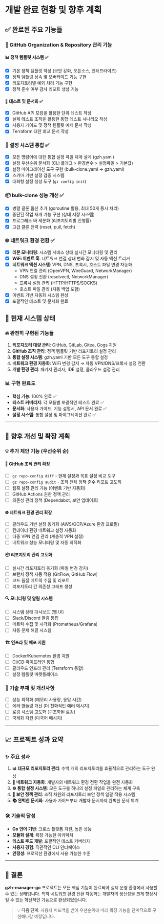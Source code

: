 # 개발 완료 현황 및 향후 계획

## ✅ 완료된 주요 기능들

### 🚀 GitHub Organization & Repository 관리 기능
#### 📊 정책 템플릿 시스템 ✅
- [x] 기본 정책 템플릿 작성 (보안 강화, 오픈소스, 엔터프라이즈)
- [x] 정책 템플릿 상속 및 오버라이드 기능 구현  
- [x] 리포지토리별 예외 처리 기능 구현
- [x] 정책 준수 여부 감사 리포트 생성 기능

#### 🧪 테스트 및 문서화 ✅
- [x] GitHub API 모킹을 활용한 단위 테스트 작성
- [x] 실제 테스트 조직을 활용한 통합 테스트 시나리오 작성
- [x] 사용자 가이드 및 정책 템플릿 예제 문서 작성
- [x] Terraform 대안 비교 문서 작성

### 🔧 설정 시스템 통합 ✅
- [x] 모든 명령어에 대한 통합 설정 파일 체계 설계 (gzh.yaml)
- [x] 설정 우선순위 문서화 (CLI 플래그 > 환경변수 > 설정파일 > 기본값)
- [x] 설정 마이그레이션 도구 구현 (bulk-clone.yaml → gzh.yaml)
- [x] 스키마 기반 설정 검증 시스템
- [x] 대화형 설정 생성 도구 (`gz config init`)

### 📦 bulk-clone 성능 개선 ✅
- [x] 병렬 클론 옵션 추가 (goroutine 활용, 최대 50개 동시 처리)
- [x] 중단된 작업 재개 기능 구현 (상태 저장 시스템)
- [x] 프로그레스 바 세분화 (리포지토리별 진행률)
- [x] 고급 클론 전략 (reset, pull, fetch)

### 🌐 네트워크 환경 전환 ✅
- [x] **데몬 모니터링**: 시스템 서비스 상태 실시간 모니터링 및 관리
- [x] **WiFi 이벤트 훅**: 네트워크 연결 상태 변화 감지 및 자동 액션 트리거
- [x] **네트워크 액션 시스템**: VPN, DNS, 프록시, 호스트 파일 변경 자동화
  - VPN 연결 관리 (OpenVPN, WireGuard, NetworkManager)
  - DNS 설정 전환 (resolvectl, NetworkManager)
  - 프록시 설정 관리 (HTTP/HTTPS/SOCKS)
  - 호스트 파일 관리 (자동 백업 포함)
- [x] 이벤트 기반 자동화 시스템 완성
- [x] 포괄적인 테스트 및 문서화 완료

## 🎯 현재 시스템 상태

### 🔥 완전히 구현된 기능들
1. **리포지토리 대량 관리**: GitHub, GitLab, Gitea, Gogs 지원
2. **GitHub 조직 관리**: 정책 템플릿 기반 리포지토리 설정 관리
3. **통합 설정 시스템**: gzh.yaml 기반 모든 도구 통합 설정
4. **네트워크 환경 자동화**: WiFi 변경 감지 → 자동 VPN/DNS/프록시 설정 전환
5. **개발 환경 관리**: 패키지 관리자, IDE 설정, 클라우드 설정 관리

### 📊 구현 완료도
- **핵심 기능**: 100% 완료 ✅
- **테스트 커버리지**: 각 모듈별 포괄적인 테스트 완료 ✅
- **문서화**: 사용자 가이드, 기능 설명서, API 문서 완료 ✅
- **설정 시스템**: 통합 설정 및 마이그레이션 완료 ✅

---

## 🚀 향후 개선 및 확장 계획

### 💡 추가 제안 기능 (우선순위 순)

#### 🔧 GitHub 조직 관리 확장
- [ ] `gz repo-config diff` - 현재 설정과 목표 설정 비교 도구
- [ ] `gz repo-config audit` - 조직 전체 정책 준수 리포트 고도화
- [ ] 웹훅 설정 관리 기능 (이벤트 기반 자동화)
- [ ] GitHub Actions 권한 정책 관리
- [ ] 의존성 관리 정책 (Dependabot, 보안 업데이트)

#### 🌐 네트워크 환경 관리 확장
- [ ] 클라우드 기반 설정 동기화 (AWS/GCP/Azure 환경 프로필)
- [ ] 컨테이너 환경 네트워크 설정 자동화
- [ ] 다중 VPN 연결 관리 (계층적 VPN 설정)
- [ ] 네트워크 성능 모니터링 및 자동 최적화

#### 📦 리포지토리 관리 고도화
- [ ] 실시간 리포지토리 동기화 (파일 변경 감지)
- [ ] 브랜치 정책 자동 적용 (GitFlow, GitHub Flow)
- [ ] 코드 품질 메트릭 수집 및 리포트
- [ ] 리포지토리 간 의존성 그래프 생성

#### 🔍 모니터링 및 알림 시스템
- [ ] 시스템 상태 대시보드 (웹 UI)
- [ ] Slack/Discord 알림 통합
- [ ] 메트릭 수집 및 시각화 (Prometheus/Grafana)
- [ ] 자동 문제 해결 시스템

#### 🏗️ 인프라 및 배포 지원
- [ ] Docker/Kubernetes 환경 지원
- [ ] CI/CD 파이프라인 통합
- [ ] 클라우드 인프라 관리 (Terraform 통합)
- [ ] 설정 템플릿 마켓플레이스

### 🎯 기술 부채 및 개선사항
- [ ] 성능 최적화 (메모리 사용량, 응답 시간)
- [ ] 에러 핸들링 개선 (더 친화적인 에러 메시지)
- [ ] 로깅 시스템 고도화 (구조화된 로깅)
- [ ] 국제화 지원 (다국어 메시지)

---

## 📈 프로젝트 성과 요약

### ✨ 주요 성과
1. **📊 대규모 리포지토리 관리**: 수백 개의 리포지토리를 효율적으로 관리하는 도구 완성
2. **🤖 네트워크 자동화**: 개발자의 네트워크 환경 전환 작업을 완전 자동화
3. **⚙️ 통합 설정 시스템**: 모든 도구를 하나의 설정 파일로 관리하는 체계 구축
4. **🔐 보안 정책 관리**: 조직 차원의 리포지토리 보안 정책 일괄 적용 시스템
5. **📚 완벽한 문서화**: 사용자 가이드부터 개발자 문서까지 완벽한 문서 체계

### 🛠️ 기술적 달성
- **Go 언어 기반**: 크로스 플랫폼 지원, 높은 성능
- **모듈화 설계**: 확장 가능한 아키텍처
- **테스트 주도 개발**: 포괄적인 테스트 커버리지
- **사용자 경험**: 직관적인 CLI 인터페이스
- **안정성**: 프로덕션 환경에서 사용 가능한 수준

---

## 🎉 결론

**gzh-manager-go** 프로젝트는 모든 핵심 기능이 완료되어 실제 운영 환경에서 사용할 수 있는 상태입니다. 특히 네트워크 환경 전환 자동화는 개발자의 생산성을 크게 향상시킬 수 있는 혁신적인 기능으로 완성되었습니다.

> 💡 **다음 단계**: 사용자 피드백을 받아 우선순위에 따라 확장 기능을 단계적으로 구현해나갈 예정입니다.
